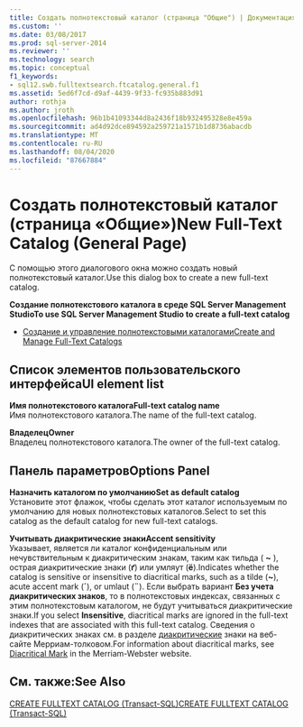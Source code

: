 ```yaml
---
title: Создать полнотекстовый каталог (страница "Общие") | Документация Майкрософт
ms.custom: ''
ms.date: 03/08/2017
ms.prod: sql-server-2014
ms.reviewer: ''
ms.technology: search
ms.topic: conceptual
f1_keywords:
- sql12.swb.fulltextsearch.ftcatalog.general.f1
ms.assetid: 5ed6f7cd-d9af-4439-9f33-fc935b883d91
author: rothja
ms.author: jroth
ms.openlocfilehash: 96b1b41093344d8a2436f18b932495328e8e459a
ms.sourcegitcommit: ad4d92dce894592a259721a1571b1d8736abacdb
ms.translationtype: MT
ms.contentlocale: ru-RU
ms.lasthandoff: 08/04/2020
ms.locfileid: "87667884"
---
```

# <a name="new-full-text-catalog-general-page"></a><span data-ttu-id="9958f-102">Создать полнотекстовый каталог (страница «Общие»)</span><span class="sxs-lookup"><span data-stu-id="9958f-102">New Full-Text Catalog (General Page)</span></span>
  <span data-ttu-id="9958f-103">С помощью этого диалогового окна можно создать новый полнотекстовый каталог.</span><span class="sxs-lookup"><span data-stu-id="9958f-103">Use this dialog box to create a new full-text catalog.</span></span>  
  
 <span data-ttu-id="9958f-104">**Создание полнотекстового каталога в среде SQL Server Management Studio**</span><span class="sxs-lookup"><span data-stu-id="9958f-104">**To use SQL Server Management Studio to create a full-text catalog**</span></span>  
  
-   [<span data-ttu-id="9958f-105">Создание и управление полнотекстовыми каталогами</span><span class="sxs-lookup"><span data-stu-id="9958f-105">Create and Manage Full-Text Catalogs</span></span>](../relational-databases/search/create-and-manage-full-text-catalogs.md)  
  
## <a name="ui-element-list"></a><span data-ttu-id="9958f-106">Список элементов пользовательского интерфейса</span><span class="sxs-lookup"><span data-stu-id="9958f-106">UI element list</span></span>  
 <span data-ttu-id="9958f-107">**Имя полнотекстового каталога**</span><span class="sxs-lookup"><span data-stu-id="9958f-107">**Full-text catalog name**</span></span>  
 <span data-ttu-id="9958f-108">Имя полнотекстового каталога.</span><span class="sxs-lookup"><span data-stu-id="9958f-108">The name of the full-text catalog.</span></span>  
  
 <span data-ttu-id="9958f-109">**Владелец**</span><span class="sxs-lookup"><span data-stu-id="9958f-109">**Owner**</span></span>  
 <span data-ttu-id="9958f-110">Владелец полнотекстового каталога.</span><span class="sxs-lookup"><span data-stu-id="9958f-110">The owner of the full-text catalog.</span></span>  
  
## <a name="options-panel"></a><span data-ttu-id="9958f-111">Панель параметров</span><span class="sxs-lookup"><span data-stu-id="9958f-111">Options Panel</span></span>  
 <span data-ttu-id="9958f-112">**Назначить каталогом по умолчанию**</span><span class="sxs-lookup"><span data-stu-id="9958f-112">**Set as default catalog**</span></span>  
 <span data-ttu-id="9958f-113">Установите этот флажок, чтобы сделать этот каталог используемым по умолчанию для новых полнотекстовых каталогов.</span><span class="sxs-lookup"><span data-stu-id="9958f-113">Select to set this catalog as the default catalog for new full-text catalogs.</span></span>  
  
 <span data-ttu-id="9958f-114">**Учитывать диакритические знаки**</span><span class="sxs-lookup"><span data-stu-id="9958f-114">**Accent sensitivity**</span></span>  
 <span data-ttu-id="9958f-115">Указывает, является ли каталог конфиденциальным или нечувствительным к диакритическим знакам, таким как тильда ( **~** ), острая диакритические знаки (**ґ**) или умляут (**ё**).</span><span class="sxs-lookup"><span data-stu-id="9958f-115">Indicates whether the catalog is sensitive or insensitive to diacritical marks, such as a tilde (**~**), acute accent mark (**´**), or umlaut (**¨**).</span></span> <span data-ttu-id="9958f-116">Если выбрать вариант **Без учета диакритических знаков**, то в полнотекстовых индексах, связанных с этим полнотекстовым каталогом, не будут учитываться диакритические знаки.</span><span class="sxs-lookup"><span data-stu-id="9958f-116">If you select **Insensitive**, diacritical marks are ignored in the full-text indexes that are associated with this full-text catalog.</span></span> <span data-ttu-id="9958f-117">Сведения о диакритических знаках см. в разделе [диакритические](https://www.merriam-webster.com/dictionary/diacritic) знаки на веб-сайте Мерриам-толковом.</span><span class="sxs-lookup"><span data-stu-id="9958f-117">For information about diacritical marks, see [Diacritical Mark](https://www.merriam-webster.com/dictionary/diacritic) in the Merriam-Webster website.</span></span>  
  
## <a name="see-also"></a><span data-ttu-id="9958f-118">См. также:</span><span class="sxs-lookup"><span data-stu-id="9958f-118">See Also</span></span>  
 [<span data-ttu-id="9958f-119">CREATE FULLTEXT CATALOG (Transact-SQL)</span><span class="sxs-lookup"><span data-stu-id="9958f-119">CREATE FULLTEXT CATALOG &#40;Transact-SQL&#41;</span></span>](/sql/t-sql/statements/create-fulltext-catalog-transact-sql)  
  
  
